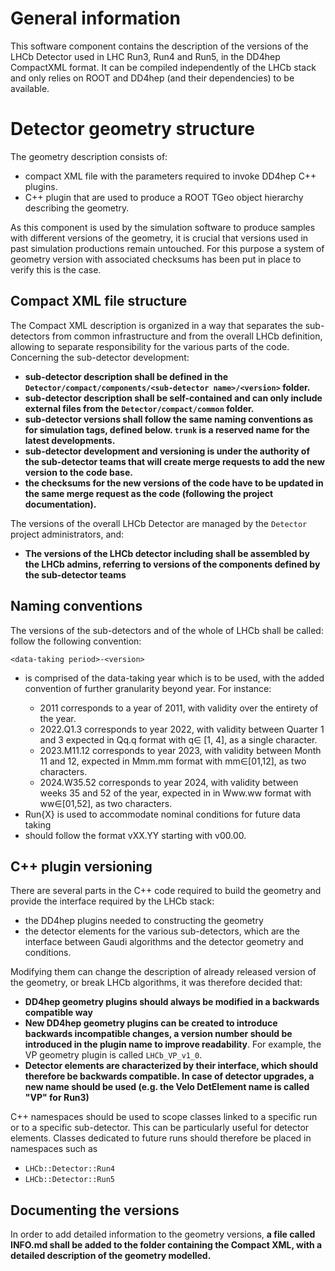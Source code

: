 # General information

This software component contains the description of the versions of the LHCb Detector
used in LHC Run3, Run4 and Run5, in the DD4hep CompactXML format.
It can be compiled independently of the LHCb stack and only
relies on ROOT and DD4hep (and their dependencies) to be available.

# Detector geometry structure

The geometry description consists of:
  - compact XML file with the parameters required to invoke DD4hep C++ plugins.
  - C++ plugin that are used to produce a ROOT TGeo object hierarchy describing the geometry.

As this component is used by the simulation software to produce samples with different versions of the geometry, it is crucial that versions used in past simulation productions
remain untouched. For this purpose a system of geometry version with associated checksums
has been put in place to verify this is the case.

## Compact XML file structure

The Compact XML description is organized in a way that separates the sub-detectors from common
infrastructure and from the overall LHCb definition, allowing to separate responsibility for the various parts of the code.
Concerning the sub-detector development:

 - **sub-detector description shall be defined in the `Detector/compact/components/<sub-detector name>/<version>` folder.**
 - **sub-detector description shall be self-contained and can only include external files from the  `Detector/compact/common` folder.**
 - **sub-detector versions shall follow the same naming conventions as for simulation tags, defined below. `trunk` is a reserved name for the latest developments.**
 - **sub-detector development and versioning is under the authority of the sub-detector teams that will create merge requests to add the new version to the code base.**
 - **the checksums for the new versions of the code have to be updated in the same merge request as the code (following the project documentation).**


 The versions of the overall LHCb Detector are managed by the `Detector` project administrators, and:

 - **The versions of the LHCb detector including shall be assembled by the LHCb admins, referring to versions of the components defined by the sub-detector teams**

## Naming conventions

The versions of the sub-detectors and of the whole of LHCb shall be called:
follow the following convention:

    <data-taking period>-<version>


- <data-taking period> is comprised of the data-taking year which is to be used, with the added convention of further granularity beyond year. For instance:
  - 2011 corresponds to a year of 2011, with validity over the entirety of the year.
  - 2022.Q1.3 corresponds to year 2022, with validity between Quarter 1 and 3 expected in Qq.q format with q∈ [1, 4], as a single character.
  - 2023.M11.12 corresponds to year 2023, with validity between Month 11 and 12, expected in Mmm.mm format with mm∈[01,12], as two characters.
  - 2024.W35.52 corresponds to year 2024, with validity between weeks 35 and 52 of the year, expected in in Www.ww format with ww∈[01,52], as two characters.
 -  Run{X} is used to accommodate nominal conditions for future data taking
- <version of tag> should follow the format vXX.YY starting with v00.00.


## C++ plugin versioning

There are several parts in the C++ code required to build the geometry and provide the interface required
by the LHCb stack:
 - the DD4hep plugins needed to constructing the geometry
 - the detector elements for the various sub-detectors, which are the interface between Gaudi algorithms
 and the detector geometry and conditions.

 Modifying them can change the description of already released version of the geometry, or break LHCb algorithms, it was therefore decided that:
 - **DD4hep geometry plugins should always be modified in a backwards compatible way**
 - **New DD4hep geometry plugins can be created to introduce backwards incompatible changes, a version number should be introduced in the plugin name to improve readability**. For example, the VP geometry plugin is called `LHCb_VP_v1_0`.
 - **Detector elements are characterized by their interface, which should therefore be backwards compatible. In case of detector upgrades, a new name should be used (e.g. the Velo DetElement name is called "VP" for Run3)**

 C++ namespaces should be used to scope classes linked to a specific run or to a specific sub-detector. This can be particularly useful for detector elements. Classes dedicated to future runs should therefore be placed in namespaces such as
   - `LHCb::Detector::Run4`
   - `LHCb::Detector::Run5`

## Documenting the versions

In order to add detailed information to the geometry versions, **a file called INFO.md shall be added to the folder containing the Compact XML, with a detailed description of the geometry modelled.**
